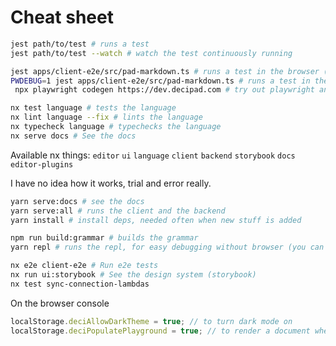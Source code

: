 # Cheat sheet

```bash
jest path/to/test # runs a test
jest path/to/test --watch # watch the test continuously running

jest apps/client-e2e/src/pad-markdown.ts # runs a test in the browser (headless)
PWDEBUG=1 jest apps/client-e2e/src/pad-markdown.ts # runs a test in the browser (headed) pause execution with await page.pause();
 npx playwright codegen https://dev.decipad.com # try out playwright and get some selectors and code for tests

nx test language # tests the language
nx lint language --fix # lints the language
nx typecheck language # typechecks the language
nx serve docs # See the docs
```

Available nx things: `editor` `ui` `language` `client` `backend` `storybook` `docs` `editor-plugins`

I have no idea how it works, trial and error really.

```bash
yarn serve:docs # see the docs
yarn serve:all # runs the client and the backend
yarn install # install deps, needed often when new stuff is added

npm run build:grammar # builds the grammar
yarn repl # runs the repl, for easy debugging without browser (you can attach the inspector)

nx e2e client-e2e # Run e2e tests
nx run ui:storybook # See the design system (storybook)
nx test sync-connection-lambdas
```

On the browser console

```js
localStorage.deciAllowDarkTheme = true; // to turn dark mode on
localStorage.deciPopulatePlayground = true; // to render a document when in the playground.
```
